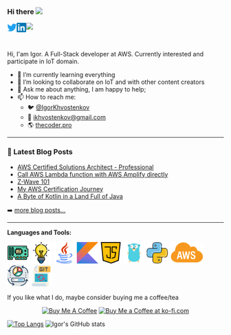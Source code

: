 ### Hi there <img src="https://media.giphy.com/media/hvRJCLFzcasrR4ia7z/giphy.gif" width="25px">

<a href="https://twitter.com/IgorKhvostenkov">
  <img align="left" alt="Igor Khvostenkov | Twitter" width="22px" src="https://raw.githubusercontent.com/ikhvostenkov/ikhvostenkov/main/assets/twitter.svg" />
</a>
<a href="https://www.linkedin.com/in/ikhvostenkov/">
  <img align="left" alt="Khvostenkov's LinkedIn" width="22px" src="https://raw.githubusercontent.com/ikhvostenkov/ikhvostenkov/main/assets/linkedin.svg" />
</a>
 
 ![](https://visitor-badge.glitch.me/badge?page_id=ikhvostenkov.ikhvostenkov)

<br />

Hi, I'am Igor. A Full-Stack developer at AWS. Currently interested and participate in IoT domain.

- 🌱 I’m currently learning everything
- 👯 I’m looking to collaborate on IoT and with other content creators
- 💬 Ask me about anything, I am happy to help;
- 📫 How to reach me: 
    - :bird:  [@IgorKhvostenkov](https://twitter.com/IgorKhvostenkov)
    - :email:  [ikhvostenkov@gmail.com](mailto:ikhvostenkov@gmail.com)
    - :earth_americas: [thecoder.pro](https://thecoder.pro)

---

### 📕 Latest Blog Posts

<!-- BLOG-POST-LIST:START -->
- [AWS Certified Solutions Architect - Professional](https://thecoder.pro/posts/aws-solutions-architect-professional/)
- [Call AWS Lambda function with AWS Amplify directly](https://thecoder.pro/posts/lambda-with-amplify/)
- [Z-Wave 101](https://thecoder.pro/posts/z-wave-101/)
- [My AWS Certification Journey](https://thecoder.pro/posts/aws-associate-certification/)
- [A Byte of Kotlin in a Land Full of Java](https://thecoder.pro/posts/a-byte-of-kotlin-in-a-land-full-of-java/)
<!-- BLOG-POST-LIST:END -->

➡️ [more blog posts...](https://thecoder.pro)

---

**Languages and Tools:**  

<code><img height="50" src="https://raw.githubusercontent.com/ikhvostenkov/ikhvostenkov/main/assets/png/circuit-board.png"></code>
<code><img height="50" src="https://raw.githubusercontent.com/ikhvostenkov/ikhvostenkov/main/assets/png/idea.png"></code>
<code><img height="50" src="https://raw.githubusercontent.com/ikhvostenkov/ikhvostenkov/main/assets/java.svg"></code>
<code><img height="50" src="https://raw.githubusercontent.com/ikhvostenkov/ikhvostenkov/main/assets/kotlin.svg"></code>
<code><img height="50" src="https://raw.githubusercontent.com/ikhvostenkov/ikhvostenkov/main/assets/java-script.svg"></code>
<code><img height="50" src="https://raw.githubusercontent.com/ikhvostenkov/ikhvostenkov/main/assets/png/golang.png"></code>
<code><img height="50" src="https://raw.githubusercontent.com/ikhvostenkov/ikhvostenkov/main/assets/png/python.png"></code>
<code><img height="50" src="https://raw.githubusercontent.com/ikhvostenkov/ikhvostenkov/main/assets/aws.svg"></code>
<code><img height="50" src="https://raw.githubusercontent.com/ikhvostenkov/ikhvostenkov/main/assets/png/daten.png"></code>
<code><img height="50" src="https://raw.githubusercontent.com/ikhvostenkov/ikhvostenkov/main/assets/png/git.png"></code>


If you like what I do, maybe consider buying me a coffee/tea
<p align="center">
<a href="https://www.buymeacoffee.com/thecoder" target="_blank"><img src="https://cdn.buymeacoffee.com/buttons/v2/default-red.png" alt="Buy Me A Coffee" width="150" ></a>
<a href='https://ko-fi.com/P5P03Q8JO' target='_blank'><img height='42' style='border:0px;height:42px;' src='https://cdn.ko-fi.com/cdn/kofi3.png?v=2' border='0' alt='Buy Me a Coffee at ko-fi.com' /></a>
</p>

[![Top Langs](https://github-readme-stats.vercel.app/api/top-langs/?username=ikhvostenkov&theme=gotham)](https://github.com/anuraghazra/github-readme-stats)
![Igor's GitHub stats](https://github-readme-stats.vercel.app/api?username=ikhvostenkov&show_icons=true&theme=gotham&count_private=true)
